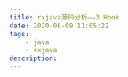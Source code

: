 ```yaml
---
title: rxjava源码分析——3.Hook
date: 2020-06-09 11:05:22
tags:
    - java
    - rxjava
description: 
---
```

